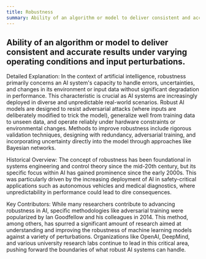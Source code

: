 ```yaml
---
title: Robustness
summary: Ability of an algorithm or model to deliver consistent and accurate results under varying operating conditions and input perturbations.
---
```

## Ability of an algorithm or model to deliver consistent and accurate results under varying operating conditions and input perturbations.

Detailed Explanation:
In the context of artificial intelligence, robustness primarily concerns an AI system's capacity to handle errors, uncertainties, and changes in its environment or input data without significant degradation in performance. This characteristic is crucial as AI systems are increasingly deployed in diverse and unpredictable real-world scenarios. Robust AI models are designed to resist adversarial attacks (where inputs are deliberately modified to trick the model), generalize well from training data to unseen data, and operate reliably under hardware constraints or environmental changes. Methods to improve robustness include rigorous validation techniques, designing with redundancy, adversarial training, and incorporating uncertainty directly into the model through approaches like Bayesian networks.

Historical Overview:
The concept of robustness has been foundational in systems engineering and control theory since the mid-20th century, but its specific focus within AI has gained prominence since the early 2000s. This was particularly driven by the increasing deployment of AI in safety-critical applications such as autonomous vehicles and medical diagnostics, where unpredictability in performance could lead to dire consequences.

Key Contributors:
While many researchers contribute to advancing robustness in AI, specific methodologies like adversarial training were popularized by Ian Goodfellow and his colleagues in 2014. This method, among others, has spurred a significant amount of research aimed at understanding and improving the robustness of machine learning models against a variety of perturbations. Organizations like OpenAI, DeepMind, and various university research labs continue to lead in this critical area, pushing forward the boundaries of what robust AI systems can handle.